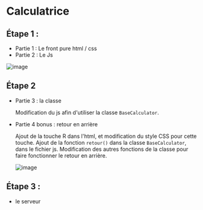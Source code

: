 # Calculatrice

## Étape 1 : 
- Partie 1 : Le front pure html / css
- Partie 2 : Le Js


![image](https://user-images.githubusercontent.com/90178828/227454030-a9eebde5-0418-4e5a-a759-732c578eaca7.png)


## Étape 2
- Partie 3 : la classe

  Modification du js afin d'utiliser la classe ``BaseCalculator``.


- Partie 4 bonus : retour en arrière

  Ajout de la touche R dans l'html, et modification du style CSS pour cette touche. Ajout de la fonction ``retour()`` dans la classe ``BaseCalculator``, dans le fichier js. Modification des autres fonctions de la classe pour faire fonctionner le retour en arrière.
  
  ![image](https://user-images.githubusercontent.com/90178828/227794191-8e3a9e71-bf0d-44dd-ba57-d07d862e9ab0.png)




## Étape 3 : 
- le serveur
